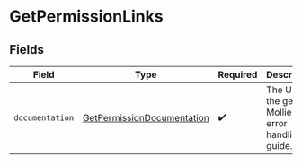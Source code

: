 # GetPermissionLinks


## Fields

| Field                                                                           | Type                                                                            | Required                                                                        | Description                                                                     |
| ------------------------------------------------------------------------------- | ------------------------------------------------------------------------------- | ------------------------------------------------------------------------------- | ------------------------------------------------------------------------------- |
| `documentation`                                                                 | [GetPermissionDocumentation](../../models/errors/GetPermissionDocumentation.md) | :heavy_check_mark:                                                              | The URL to the generic Mollie API error handling guide.                         |